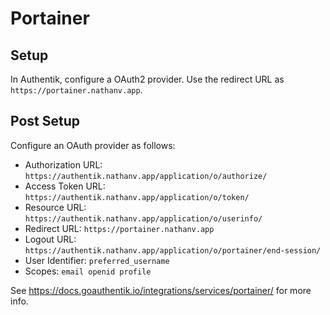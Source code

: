 # Portainer

## Setup

In Authentik, configure a OAuth2 provider. Use the redirect URL as
`https://portainer.nathanv.app`.

## Post Setup

Configure an OAuth provider as follows:

- Authorization URL: `https://authentik.nathanv.app/application/o/authorize/`
- Access Token URL: `https://authentik.nathanv.app/application/o/token/`
- Resource URL: `https://authentik.nathanv.app/application/o/userinfo/`
- Redirect URL: `https://portainer.nathanv.app`
- Logout URL: `https://authentik.nathanv.app/application/o/portainer/end-session/`
- User Identifier: `preferred_username`
- Scopes: `email openid profile`

See <https://docs.goauthentik.io/integrations/services/portainer/> for more info.
